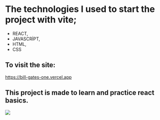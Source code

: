 # The technologies I used to start the project with vite;

* REACT,
* JAVASCRİPT,
* HTML,
* CSS

## To visit the site:

https://bill-gates-one.vercel.app

## This project is made to learn and practice react basics.

![](/BillGates.gif)


